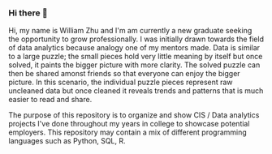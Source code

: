 ### Hi there 👋

Hi, my name is William Zhu and I'm am currently a new graduate seeking the opportunity to grow professionally. I was initially drawn towards the field of data analytics because analogy one of my mentors made. Data is similar to a large puzzle; the small pieces hold very little meaning by itself but once solved, it paints the bigger picture with more clarity. The solved puzzle can then be shared amonst friends so that everyone can enjoy the bigger picture. In this scenario, the individual puzzle pieces represent raw uncleaned data but once cleaned it reveals trends and patterns that is much easier to read and share. 

The purpose of this repository is to organize and show CIS / Data analytics projects I've done throughout my years in college to showcase potential employers. This repository may contain a mix of different programming languages such as Python, SQL, R.

